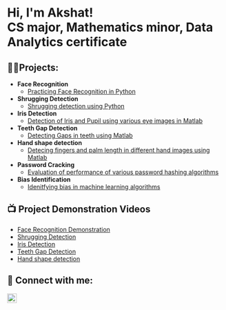 <h1>Hi, I'm Akshat! <br/>CS major, Mathematics minor, Data Analytics certificate </h1>

<h2>👨‍💻Projects:</h2>

- <b>Face Recognition</b>
  - [Practicing Face Recognition in Python](https://github.com/akboudh/FaceDetction)
- <b>Shrugging Detection</b>
  - [Shrugging detection using Python](https://github.com/akboudh/ShruggingDetection)
- <b>Iris Detection</b>
  - [Detection of Iris and Pupil using various eye images in Matlab](https://github.com/akboudh/IrisDetction)
- <b>Teeth Gap Detection</b>
  - [Detecting Gaps in teeth using Matlab](https://github.com/akboudh/TeethSegmentation)
- <b>Hand shape detection</b>
  - [Detecing fingers and palm length in different hand images using Matlab](https://github.com/akboudh/HandShapeDetection)
- <b>Password Cracking</b>
  - [Evaluation of performance of various password hashing algorithms](https://github.com/akboudh/PasswordCracking)
- <b>Bias Identification</b>
  - [Idenitfying bias in machine learning algorithms](https://github.com/akboudh/BiasIdentiication)

<h2>📺 Project Demonstration Videos</h2>

- [Face Recognition Demonstration](https://www.youtube.com/watch?v=6dmhbq5XsuQ)
- [Shrugging Detection](https://youtu.be/bDls7UwuAQE)
- [Iris Detection](https://youtu.be/9s6mKeB-OtU)
- [Teeth Gap Detection](https://youtu.be/DUc1zF668RI)
- [Hand shape detection]( https://youtu.be/qTsa4DgnLSw)

<h2> 🤳 Connect with me:</h2>

[<img align="left" alt="JoshMadakor | LinkedIn" width="22px" src="https://cdn.jsdelivr.net/npm/simple-icons@v3/icons/linkedin.svg" />][linkedin]

[linkedin]: https://www.linkedin.com/in/akshatboudh


